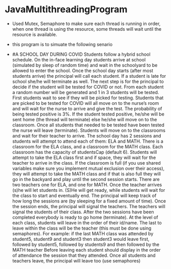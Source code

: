 # JavaMultithreadingProgram

- Used Mutex, Semaphore to make sure each thread is running in order, when one thread is using the resource, some threads will wait until the resource is available.

- this program is to simuate the following senario
- #A SCHOOL DAY DURING COVID
Students follow a hybrid school schedule. On the in-face learning day students arrive at school 
(simulated by sleep of random time) and wait in the schoolyard to be allowed to enter the school. 
Once the school day starts (after most students arrive) the principal will call each student. If a 
student is late for school she/he will terminate as well.
The next step is for the principal to decide if the student will be tested for COVID or not. From
each student a random number will be generated and 1 in 3 students will be tested. First students 
wait to see if they will be picked for testing. Students that are picked to be tested for COVID will 
all move on to the nurse’s room and will wait for the nurse to arrive and give the test. The 
probability of being tested positive is 3%. If the student tested positive, he/she will be sent home 
(the thread will terminate) else he/she will move on to the classroom.
Once all students that needed to be tested have been tested the nurse will leave (terminate).
Students will move on to the classrooms and wait for their teacher to arrive. The school day has 
2 sessions and students will attempt to attend each of them: ELA and MATH. There is a 
classroom for the ELA class, and a classroom for the MATH class. Each classroom has the 
capacity of studentsCap (default 6). Students will attempt to take the ELA class first and if space, 
they will wait for the teacher to arrive in the class. If the classroom is full (if you use shared 
variables make sure you implement mutual exclusion over their access), they will attempt to take 
the MATH class and if that is also full they will go in the backyard and play until the second session 
starts.
There are two teachers one for ELA, and one for MATH. Once the teacher arrives (s)he will let 
students in. (S)He will get ready, while students will wait for the class to start and eventually end.
The principal will keep track of how long the sessions are (by sleeping for a fixed amount of time).
Once the session ends, the principal will signal the teachers. The teachers will signal the students 
of their class.
After the two sessions have been completed everybody is ready to go home (terminate). At the 
level of each class, students will leave in the order of their id/name. The last to leave within the 
class will be the teacher (this must be done using semaphores). 
For example: if the last MATH class was attended by student5, student9 and student3 then 
student3 would leave first, followed by student5, followed by students9 and then followed by the 
MATH teacher
Before leaving each student should display in the order of attendance the session that they 
attended.
Once all students and teachers leave, the principal will leave too (use semaphores)
